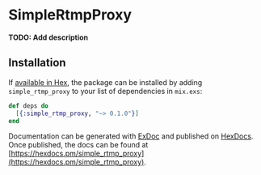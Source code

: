 # SimpleRtmpProxy

**TODO: Add description**

## Installation

If [available in Hex](https://hex.pm/docs/publish), the package can be installed
by adding `simple_rtmp_proxy` to your list of dependencies in `mix.exs`:

```elixir
def deps do
  [{:simple_rtmp_proxy, "~> 0.1.0"}]
end
```

Documentation can be generated with [ExDoc](https://github.com/elixir-lang/ex_doc)
and published on [HexDocs](https://hexdocs.pm). Once published, the docs can
be found at [https://hexdocs.pm/simple_rtmp_proxy](https://hexdocs.pm/simple_rtmp_proxy).

